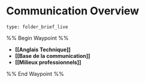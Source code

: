 # Communication Overview
 
```ccard
type: folder_brief_live
```
 
%% Begin Waypoint %%
- **[[Anglais Technique]]**
- **[[Base de la communication]]**
- **[[Milieux professionnels]]**

%% End Waypoint %%